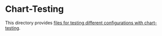 # Chart-Testing

This directory provides [files for testing different configurations with chart-testing](https://github.com/helm/chart-testing/blob/main/doc/ct_install.md).
